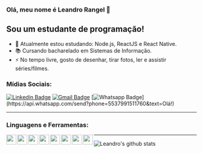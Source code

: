### Olá, meu nome é Leandro Rangel :wave:


## Sou um estudante de programação!

- :seedling: Atualmente estou estudando: Node.js, ReactJS e React Native.
- :books: Cursando bacharelado em Sistemas de Informação.
- :zap: No tempo livre, gosto de desenhar, tirar fotos, ler e assistir séries/filmes.

### Mídias Sociais:

[![Linkedin Badge](https://img.shields.io/badge/-LinkedIn-blue?style=flat-square&logo=Linkedin&logoColor=white&link=https://www.linkedin.com/in/leandrorangel94/)](https://www.linkedin.com/in/leandrorangel94/)
[![Gmail Badge](https://img.shields.io/badge/-Gmail-c14438?style=flat-square&logo=Gmail&logoColor=white&link=mailto:leandrorangel94.lr@gmail.com)](mailto:leandrorangel94.lr@gmail.com)
[![Whatsapp Badge](https://img.shields.io/badge/-Whatsapp-4CA143?style=flat-square&labelColor=4CA143&logo=whatsapp&logoColor=white&link=https://api.whatsapp.com/send?phone=5537991511760&text=Olá!)](https://api.whatsapp.com/send?phone=5537991511760&text=Olá!)

---

### Linguagens e Ferramentas:

<img align="left" src="https://user-images.githubusercontent.com/39461509/89698057-8c42da00-d8f5-11ea-955b-db81654ce668.png" width="26" />
<img align="left" src="https://user-images.githubusercontent.com/39461509/89698053-8b11ad00-d8f5-11ea-954f-09efc1c0d515.png"  width="26"/>
<img align="left" src="https://user-images.githubusercontent.com/39461509/89698059-8c42da00-d8f5-11ea-9866-9a23fdd5b701.png"  width="26"/>
<img align="left" src="https://user-images.githubusercontent.com/39461509/89698063-8d740700-d8f5-11ea-8f72-2d473449fa94.png"  width="26"/>
<img align="left" src="https://user-images.githubusercontent.com/39461509/89698062-8d740700-d8f5-11ea-9274-9d7ad6e04366.png"  width="26"/>
<img align="left" src="https://user-images.githubusercontent.com/39461509/89698060-8cdb7080-d8f5-11ea-990f-51739ceb68a7.png"  width="26"/>
<img align="left" src="https://user-images.githubusercontent.com/39461509/89698061-8cdb7080-d8f5-11ea-8e76-e5ebad21c6b1.png"  width="26"/>
<img align="left" src="https://user-images.githubusercontent.com/39461509/89698056-8baa4380-d8f5-11ea-85c5-966985ef61e0.png"  width="26"/>

---

![Leandro's github stats](https://github-readme-stats.vercel.app/api?username=leandrorangel94&hide=contribs,prs)

